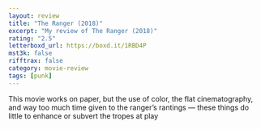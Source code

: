 ```yaml
---
layout: review
title: "The Ranger (2018)"
excerpt: "My review of The Ranger (2018)"
rating: "2.5"
letterboxd_url: https://boxd.it/1RBD4P
mst3k: false
rifftrax: false
category: movie-review
tags: [punk]
---
```


This movie works on paper, but the use of color, the flat cinematography, and way too much time given to the ranger’s rantings — these things do little to enhance or subvert the tropes at play
